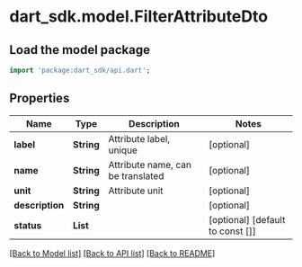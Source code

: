 # dart_sdk.model.FilterAttributeDto

## Load the model package
```dart
import 'package:dart_sdk/api.dart';
```

## Properties
Name | Type | Description | Notes
------------ | ------------- | ------------- | -------------
**label** | **String** | Attribute label, unique | [optional] 
**name** | **String** | Attribute name, can be translated | [optional] 
**unit** | **String** | Attribute unit | [optional] 
**description** | **String** |  | [optional] 
**status** | **List<String>** |  | [optional] [default to const []]

[[Back to Model list]](../README.md#documentation-for-models) [[Back to API list]](../README.md#documentation-for-api-endpoints) [[Back to README]](../README.md)



